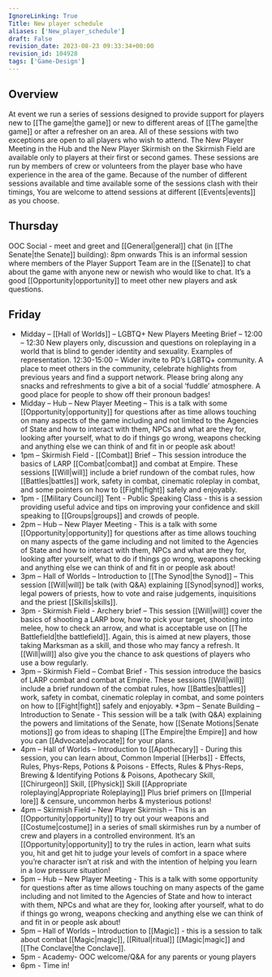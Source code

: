 ```yaml
---
IgnoreLinking: True
Title: New player schedule
aliases: ['New_player_schedule']
draft: False
revision_date: 2023-08-23 09:33:34+00:00
revision_id: 104928
tags: ['Game-Design']
---
```


## Overview
At event we run a series of sessions designed to provide support for players new to [[The game|the game]] or new to different areas of [[The game|the game]] or after a refresher on an area. All of these sessions with two exceptions are open to all players who wish to attend. The New Player Meeting in the Hub and the New Player Skirmish on the Skirmish Field are available only to players at their first or second games.
These sessions are run by members of crew or volunteers from the player base who have experience in the area of the game.
Because of the number of different sessions available and time available some of the sessions clash with their timings, You are welcome to attend sessions at different [[Events|events]] as you choose.
## Thursday
OOC Social - meet and greet and [[General|general]] chat (in [[The Senate|the Senate]] building): 8pm onwards
This is an informal session where members of the Player Support Team are in the [[Senate]] to chat about the game with anyone new or newish who would like to chat. It’s a good [[Opportunity|opportunity]] to meet other new players and ask questions.
## Friday
* Midday – [[Hall of Worlds]] – LGBTQ+ New Players Meeting Brief – 12:00 – 12:30 New players only, discussion and questions on roleplaying in a world that is blind to gender identity and sexuality. Examples of representation. 12:30-15:00 – Wider invite to PD’s LGBTQ+ community.  A place to meet others in the community, celebrate highlights from previous years and find a support network. Please bring along any snacks and refreshments to give a bit of a social ‘fuddle’ atmosphere. A good place for people to show off their pronoun badges!
* Midday – Hub – New Player Meeting – This is a talk with some [[Opportunity|opportunity]] for questions after as time allows touching on many aspects of the game including and not limited to the Agencies of State and how to interact with them, NPCs and what are they for, looking after yourself, what to do if things go wrong, weapons checking and anything else we can think of and fit in or people ask about!
* 1pm – Skirmish Field - [[Combat]] Brief – This session introduce the basics of LARP [[Combat|combat]] and combat at Empire. These sessions [[Will|will]] include a brief rundown of the combat rules, how [[Battles|battles]] work, safety in combat, cinematic roleplay in combat, and some pointers on how to [[Fight|fight]] safely and enjoyably.
* 1pm - [[Military Council]] Tent - Public Speaking Class -  this is a session providing useful advice and tips on improving your confidence and skill speaking to [[Groups|groups]] and crowds of people.
* 2pm – Hub – New Player Meeting  - This is a talk with some [[Opportunity|opportunity]] for questions after as time allows touching on many aspects of the game including and not limited to the Agencies of State and how to interact with them, NPCs and what are they for, looking after yourself, what to do if things go wrong, weapons checking and anything else we can think of and fit in or people ask about!
* 3pm – Hall of Worlds – Introduction to [[The Synod|the Synod]]  – This session [[Will|will]] be talk (with Q&A) explaining [[Synod|synod]] works, legal powers of priests, how to vote and raise judgements, inquisitions and the priest [[Skills|skills]].
* 3pm - Skirmish Field - Archery brief  – This session [[Will|will]] cover the basics of shooting a LARP bow, how to pick your target, shooting into melee, how to check an arrow, and what is acceptable use on [[The Battlefield|the battlefield]]. Again, this is aimed at new players, those taking Marksman as a skill, and those who may fancy a refresh. It [[Will|will]] also give you the chance to ask questions of players who use a bow regularly.
* 3pm – Skirmish Field – Combat Brief  - This session introduce the basics of LARP combat and combat at Empire. These sessions [[Will|will]] include a brief rundown of the combat rules, how [[Battles|battles]] work, safety in combat, cinematic roleplay in combat, and some pointers on how to [[Fight|fight]] safely and enjoyably.
*3pm – Senate Building – Introduction to Senate - This session will be a talk (with Q&A) explaining the powers and limitations of the Senate, how [[Senate Motions|Senate motions]] go from ideas to shaping [[The Empire|the Empire]] and how you can [[Advocate|advocate]] for your plans.
* 4pm – Hall of Worlds – Introduction to [[Apothecary]]  - During this session, you can learn about, Common Imperial [[Herbs]] - Effects, Rules, Phys-Reps, Potions & Poisons - Effects, Rules & Phys-Reps, Brewing & Identifying Potions & Poisons, Apothecary Skill, [[Chirurgeon]] Skill, [[Physick]] Skill [[Appropriate roleplaying|Appropriate Roleplaying]] Plus brief primers on [[Imperial lore]] & censure, uncommon herbs & mysterious potions!
*  4pm – Skirmish Field – New Player Skirmish  – This is an [[Opportunity|opportunity]] to try out your weapons and [[Costume|costume]] in a series of small skirmishes run by a number of crew and players in a controlled environment. It’s an [[Opportunity|opportunity]] to try the rules in action, learn what suits you, hit and get hit to judge your levels of comfort in a space where you’re character isn’t at risk and with the intention of helping you learn in a low pressure situation!
*  5pm – Hub – New Player Meeting  - This is a talk with some opportunity for questions after as time allows touching on many aspects of the game including and not limited to the Agencies of State and how to interact with them, NPCs and what are they for, looking after yourself, what to do if things go wrong, weapons checking and anything else we can think of and fit in or people ask about!
*  5pm – Hall of Worlds – Introduction to [[Magic]]  -  this is a session to talk about combat [[Magic|magic]], [[Ritual|ritual]] [[Magic|magic]] and [[The Conclave|the Conclave]].
*  5pm - Academy- OOC welcome/Q&A for any parents or young players 
*  6pm - Time in!